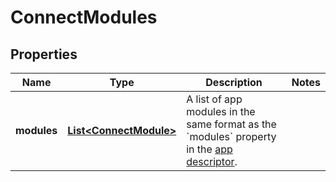 # ConnectModules

## Properties
Name | Type | Description | Notes
------------ | ------------- | ------------- | -------------
**modules** | [**List&lt;ConnectModule&gt;**](ConnectModule.md) | A list of app modules in the same format as the &#x60;modules&#x60; property in the [app descriptor](https://developer.atlassian.com/cloud/confluence/app-descriptor/). | 
